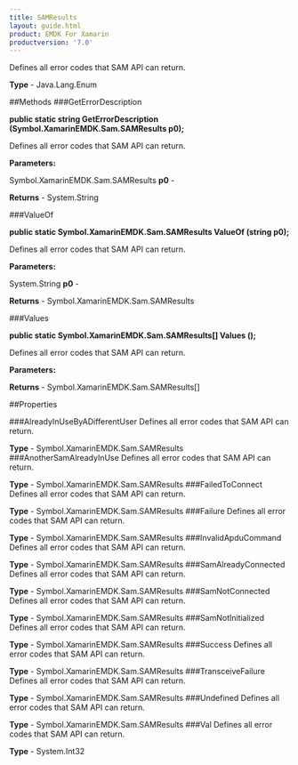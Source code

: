 ```yaml
---
title: SAMResults
layout: guide.html
product: EMDK For Xamarin 
productversion: '7.0' 
---
```

Defines all error codes that SAM API can return. 

**Type** - Java.Lang.Enum

##Methods
###GetErrorDescription

**public static string GetErrorDescription (Symbol.XamarinEMDK.Sam.SAMResults p0);**

Defines all error codes that SAM API can return. 

**Parameters:**

Symbol.XamarinEMDK.Sam.SAMResults **p0**  - 
        

**Returns** - System.String

###ValueOf

**public static Symbol.XamarinEMDK.Sam.SAMResults ValueOf (string p0);**

Defines all error codes that SAM API can return. 

**Parameters:**

System.String **p0**  - 
        

**Returns** - Symbol.XamarinEMDK.Sam.SAMResults

###Values

**public static Symbol.XamarinEMDK.Sam.SAMResults[] Values ();**

Defines all error codes that SAM API can return. 

**Parameters:**

**Returns** - Symbol.XamarinEMDK.Sam.SAMResults[]

##Properties

###AlreadyInUseByADifferentUser
Defines all error codes that SAM API can return. 

**Type** - Symbol.XamarinEMDK.Sam.SAMResults
###AnotherSamAlreadyInUse
Defines all error codes that SAM API can return. 

**Type** - Symbol.XamarinEMDK.Sam.SAMResults
###FailedToConnect
Defines all error codes that SAM API can return. 

**Type** - Symbol.XamarinEMDK.Sam.SAMResults
###Failure
Defines all error codes that SAM API can return. 

**Type** - Symbol.XamarinEMDK.Sam.SAMResults
###InvalidApduCommand
Defines all error codes that SAM API can return. 

**Type** - Symbol.XamarinEMDK.Sam.SAMResults
###SamAlreadyConnected
Defines all error codes that SAM API can return. 

**Type** - Symbol.XamarinEMDK.Sam.SAMResults
###SamNotConnected
Defines all error codes that SAM API can return. 

**Type** - Symbol.XamarinEMDK.Sam.SAMResults
###SamNotInitialized
Defines all error codes that SAM API can return. 

**Type** - Symbol.XamarinEMDK.Sam.SAMResults
###Success
Defines all error codes that SAM API can return. 

**Type** - Symbol.XamarinEMDK.Sam.SAMResults
###TransceiveFailure
Defines all error codes that SAM API can return. 

**Type** - Symbol.XamarinEMDK.Sam.SAMResults
###Undefined
Defines all error codes that SAM API can return. 

**Type** - Symbol.XamarinEMDK.Sam.SAMResults
###Val
Defines all error codes that SAM API can return. 

**Type** - System.Int32
